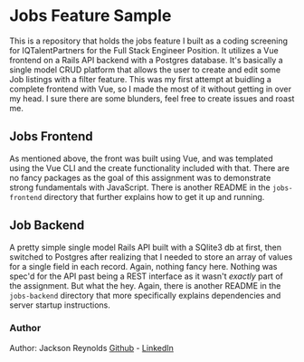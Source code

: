 # Jobs Feature Sample

This is a repository that holds the jobs feature I built as a coding screening for IQTalentPartners for the Full Stack Engineer Position. It utilizes a Vue frontend on a Rails API backend with a Postgres database. It's basically a single model CRUD platform that allows the user to create and edit some Job listings with a filter feature. This was my first attempt at buidling a complete frontend with Vue, so I made the most of it without getting in over my head. I sure there are some blunders, feel free to create issues and roast me. 

## Jobs Frontend

As mentioned above, the front was built using Vue, and was templated using the Vue CLI and the create functionality included with that. There are no fancy packages as the goal of this assignment was to demonstrate strong fundamentals with JavaScript. There is another README in the `jobs-frontend` directory that further explains how to get it up and running.

## Job Backend

A pretty simple single model Rails API built with a SQlite3 db at first, then switched to Postgres after realizing that I needed to store an array of values for a single field in each record. Again, nothing fancy here. Nothing was spec'd for the API past being a REST interface as it wasn't _exactly_ part of the assignment. But what the hey. Again, there is another README in the `jobs-backend` directory that more specifically explains dependencies and server startup instructions.

### Author

Author: Jackson Reynolds
[Github](https://github.com/JacksonReynolds) - [LinkedIn](https://www.linkedin.com/in/jackson-reynolds-8175a0196/)